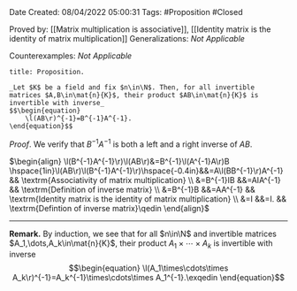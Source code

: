 <br />
<br />

Date Created: 08/04/2022 05:00:31
Tags: #Proposition #Closed

Proved by: [[Matrix multiplication is associative]], [[Identity matrix is the identity of matrix multiplication]]
Generalizations: _Not Applicable_

Counterexamples: _Not Applicable_

``` ad-Proposition
title: Proposition.

_Let $K$ be a field and fix $n\in\N$. Then, for all invertible matrices $A,B\in\mat{n}{K}$, their product $AB\in\mat{n}{K}$ is invertible with inverse_
$$\begin{equation}
    \l(AB\r)^{-1}=B^{-1}A^{-1}.
\end{equation}$$

```

_Proof_. We verify that $B^{-1}A^{-1}$ is both a left and a right inverse of $AB$.

$\begin{align}
    \l(B^{-1}A^{-1}\r)\l(AB\r)&=B^{-1}\l(A^{-1}A\r)B \hspace{1in}\l(AB\r)\l(B^{-1}A^{-1}\r)\hspace{-0.4in}&&=A\l(BB^{-1}\r)A^{-1} && \textrm{Associativity of matrix multiplication} \\
    &=B^{-1}IB &&=AIA^{-1} && \textrm{Definition of inverse matrix} \\
    &=B^{-1}B &&=AA^{-1} && \textrm{Identity matrix is the identity of matrix multiplication} \\
    &=I &&=I. && \textrm{Defintion of inverse matrix}\qedin
\end{align}$

---

**Remark.** By induction, we see that for all $n\in\N$ and invertible matrices $A_1,\dots,A_k\in\mat{n}{K}$, their product $A_1\times\cdots\times A_k$ is invertible with inverse
$$\begin{equation}
    \l(A_1\times\cdots\times A_k\r)^{-1}=A_k^{-1}\times\cdots\times A_1^{-1}.\exqedin
\end{equation}$$
